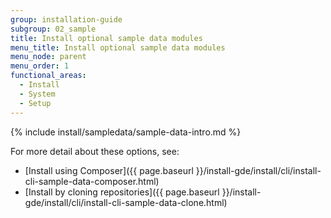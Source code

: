 ```yaml
---
group: installation-guide
subgroup: 02_sample
title: Install optional sample data modules
menu_title: Install optional sample data modules
menu_node: parent
menu_order: 1
functional_areas:
  - Install
  - System
  - Setup
---
```


{% include install/sampledata/sample-data-intro.md %}


For more detail about these options, see: 

*	[Install using Composer]({{ page.baseurl }}/install-gde/install/cli/install-cli-sample-data-composer.html)
*	[Install by cloning repositories]({{ page.baseurl }}/install-gde/install/cli/install-cli-sample-data-clone.html)

